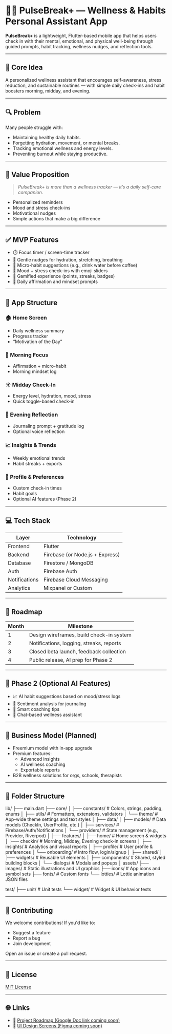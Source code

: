 # 🧘‍♀️ PulseBreak+ — Wellness & Habits Personal Assistant App

**PulseBreak+** is a lightweight, Flutter-based mobile app that helps users check in with their mental, emotional, and physical well-being through guided prompts, habit tracking, wellness nudges, and reflection tools.

---

## 🧠 Core Idea

A personalized wellness assistant that encourages self-awareness, stress reduction, and sustainable routines — with simple daily check-ins and habit boosters morning, midday, and evening.

---

## 🔍 Problem

Many people struggle with:
- Maintaining healthy daily habits.
- Forgetting hydration, movement, or mental breaks.
- Tracking emotional wellness and energy levels.
- Preventing burnout while staying productive.

---

## 🌟 Value Proposition

> *PulseBreak+ is more than a wellness tracker — it’s a daily self-care companion.*

- Personalized reminders
- Mood and stress check-ins
- Motivational nudges
- Simple actions that make a big difference

---

## ✅ MVP Features

- ⏱️ Focus timer / screen-time tracker
- 🔔 Gentle nudges for hydration, stretching, breathing
- 🌱 Micro-habit suggestions (e.g., drink water before coffee)
- 🙂 Mood + stress check-ins with emoji sliders
- 🧩 Gamified experience (points, streaks, badges)
- 📝 Daily affirmation and mindset prompts

---

## 🧭 App Structure

### 🏠 Home Screen
- Daily wellness summary
- Progress tracker
- “Motivation of the Day”

### 🌅 Morning Focus
- Affirmation + micro-habit
- Morning mindset log

### ☀️ Midday Check-In
- Energy level, hydration, mood, stress
- Quick toggle-based check-in

### 🌙 Evening Reflection
- Journaling prompt + gratitude log
- Optional voice reflection

### 📈 Insights & Trends
- Weekly emotional trends
- Habit streaks + exports

### 👤 Profile & Preferences
- Custom check-in times
- Habit goals
- Optional AI features (Phase 2)

---

## 💻 Tech Stack

| Layer         | Technology                      |
| ------------- | ------------------------------- |
| Frontend      | Flutter                         |
| Backend       | Firebase (or Node.js + Express) |
| Database      | Firestore / MongoDB             |
| Auth          | Firebase Auth                   |
| Notifications | Firebase Cloud Messaging        |
| Analytics     | Mixpanel or Custom              |

---

## 🚀 Roadmap

| Month | Milestone                                      |
| ----- | ---------------------------------------------- |
| 1     | Design wireframes, build check-in system       |
| 2     | Notifications, logging, streaks, reports       |
| 3     | Closed beta launch, feedback collection        |
| 4     | Public release, AI prep for Phase 2            |

---

## 🔮 Phase 2 (Optional AI Features)

- 📈 AI habit suggestions based on mood/stress logs
- 💬 Sentiment analysis for journaling
- 👥 Smart coaching tips
- 🤖 Chat-based wellness assistant

---

## 💼 Business Model (Planned)

- Freemium model with in-app upgrade
- Premium features:
  - Advanced insights
  - AI wellness coaching
  - Exportable reports
- B2B wellness solutions for orgs, schools, therapists

---

## 📁 Folder Structure
lib/
├── main.dart
├── core/
│   ├── constants/         # Colors, strings, padding, enums
│   ├── utils/             # Formatters, extensions, validators
│   └── theme/             # App-wide theme settings and text styles
│
├── data/
│   ├── models/            # Data models (CheckIn, UserProfile, etc.)
│   ├── services/          # Firebase/Auth/Notifications
│   └── providers/         # State management (e.g., Provider, Riverpod)
│
├── features/
│   ├── home/              # Home screen & widgets
│   ├── checkin/           # Morning, Midday, Evening check-in screens
│   ├── insights/          # Analytics and visual reports
│   ├── profile/           # User profile & preferences
│   └── onboarding/        # Intro flow, login/signup
│
├── shared/
│   ├── widgets/           # Reusable UI elements
│   ├── components/        # Shared, styled building blocks
│   └── dialogs/           # Modals and popups
│
assets/
├── images/                # Static illustrations and UI graphics
├── icons/                 # App icons and symbol sets
├── fonts/                 # Custom fonts
└── lotties/               # Lottie animation JSON files

test/
├── unit/                  # Unit tests
└── widget/                # Widget & UI behavior tests

---

## 🤝 Contributing

We welcome contributions! If you'd like to:
- Suggest a feature
- Report a bug
- Join development

Open an issue or create a pull request.

---

## 📄 License

[MIT License](LICENSE)

---

## 🌐 Links

- 🔗 [Project Roadmap (Google Doc link coming soon)]()
- 📱 [UI Design Screens (Figma coming soon)]()